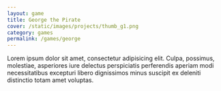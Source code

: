 ```yaml
---
layout: game
title: George the Pirate
cover: /static/images/projects/thumb_g1.png
category: games
permalink: /games/george
---
```


Lorem ipsum dolor sit amet, consectetur adipisicing elit. Culpa, possimus, molestiae, asperiores iure delectus perspiciatis perferendis aperiam modi necessitatibus excepturi libero dignissimos minus suscipit ex deleniti distinctio totam amet voluptas.
